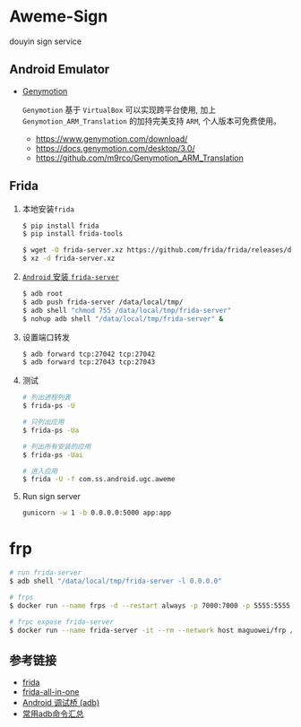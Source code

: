 # Aweme-Sign

douyin sign service

## Android Emulator

- [Genymotion](https://www.genymotion.com/)

    `Genymotion` 基于 `VirtualBox` 可以实现跨平台使用, 加上 `Genymotion_ARM_Translation` 的加持完美支持 `ARM`, 个人版本可免费使用。
    
    - https://www.genymotion.com/download/
    - https://docs.genymotion.com/desktop/3.0/
    - https://github.com/m9rco/Genymotion_ARM_Translation

## Frida

1. 本地安装`frida`

    ```bash
    $ pip install frida
    $ pip install frida-tools
    
    $ wget -O frida-server.xz https://github.com/frida/frida/releases/download/12.8.13/frida-server-12.8.13-android-x86.xz
    $ xz -d frida-server.xz
    ```

2. [`Android` 安装 `frida-server`](https://frida.re/docs/android/)
    
    ```bash
    $ adb root
    $ adb push frida-server /data/local/tmp/
    $ adb shell "chmod 755 /data/local/tmp/frida-server"
    $ nohup adb shell "/data/local/tmp/frida-server" &
    ```
3. 设置端口转发
    ```bash
    $ adb forward tcp:27042 tcp:27042
    $ adb forward tcp:27043 tcp:27043
    ```

4. 测试
    ```bash
    # 列出进程列表
    $ frida-ps -U

    # 只列出应用
    $ frida-ps -Ua

    # 列出所有安装的应用
    $ frida-ps -Uai

    # 进入应用
    $ frida -U -f com.ss.android.ugc.aweme
    ```
5. Run sign server
    ```bash
    gunicorn -w 1 -b 0.0.0.0:5000 app:app
    ```
   
# frp

```bash
# run frida-server
$ adb shell "/data/local/tmp/frida-server -l 0.0.0.0"

# frps
$ docker run --name frps -d --restart always -p 7000:7000 -p 5555:5555 -p 27042:27042 maguowei/frp

# frpc expose frida-server
$ docker run --name frida-server -it --rm --network host maguowei/frp /frp/frpc tcp --server_addr ${SERVER_IP}:7000 --local_ip 192.168.56.103 --local_port 27042 --remote_port 27042

```

## 参考链接

- [frida](https://github.com/frida/frida)
- [frida-all-in-one](https://github.com/hookmaster/frida-all-in-one)
- [Android 调试桥 (adb)](https://developer.android.com/studio/command-line/adb)
- [常用adb命令汇总](http://mumu.163.com/help/func/20190129/30131_797867.html)
